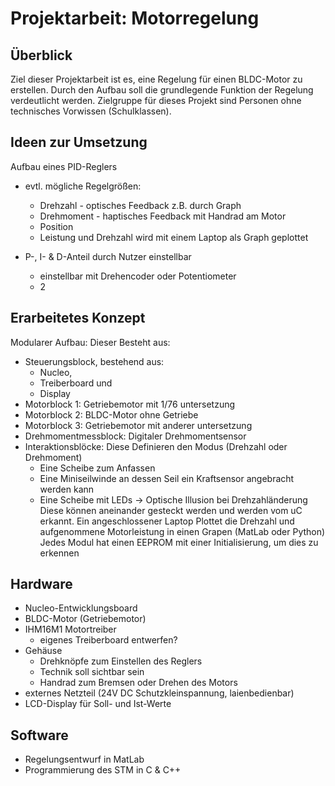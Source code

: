 # Projektarbeit: Motorregelung

## Überblick
Ziel dieser Projektarbeit ist es, eine Regelung für einen BLDC-Motor zu erstellen. Durch den Aufbau soll die grundlegende Funktion der Regelung verdeutlicht werden. Zielgruppe für dieses Projekt sind Personen ohne technisches Vorwissen (Schulklassen).
    
## Ideen zur Umsetzung
Aufbau eines PID-Reglers
- evtl. mögliche Regelgrößen:
    - Drehzahl - optisches Feedback z.B. durch Graph
    - Drehmoment - haptisches Feedback mit Handrad am Motor
    - Position
    - Leistung und Drehzahl wird mit einem Laptop als Graph geplottet
    
- P-, I- & D-Anteil durch Nutzer einstellbar
    - einstellbar mit Drehencoder oder Potentiometer
    - 2 

## Erarbeitetes Konzept 
Modularer Aufbau: Dieser Besteht aus:
- Steuerungsblock, bestehend aus:
    - Nucleo, 
    - Treiberboard und 
    - Display
- Motorblock 1: Getriebemotor mit 1/76 untersetzung 
- Motorblock 2: BLDC-Motor ohne Getriebe
- Motorblock 3: Getriebemotor mit anderer untersetzung 
- Drehmomentmessblock: Digitaler Drehmomentsensor
- Interaktionsblöcke:
    Diese Definieren den Modus (Drehzahl oder Drehmoment) 
    - Eine Scheibe zum Anfassen
    - Eine Miniseilwinde an dessen Seil ein Kraftsensor angebracht werden kann
    - Eine Scheibe mit LEDs -> Optische Illusion bei Drehzahländerung 
Diese können aneinander gesteckt werden und werden vom uC erkannt. 
Ein angeschlossener Laptop Plottet die Drehzahl und aufgenommene Motorleistung in einen Grapen (MatLab oder Python)
Jedes Modul hat einen EEPROM mit einer Initialisierung, um dies zu erkennen

            
## Hardware
- Nucleo-Entwicklungsboard
- BLDC-Motor (Getriebemotor)
- IHM16M1 Motortreiber
    - eigenes Treiberboard entwerfen?
- Gehäuse
    - Drehknöpfe zum Einstellen des Reglers
    - Technik soll sichtbar sein
    - Handrad zum Bremsen oder Drehen des Motors
- externes Netzteil (24V DC Schutzkleinspannung, laienbedienbar)
- LCD-Display für Soll- und Ist-Werte

## Software
- Regelungsentwurf in MatLab
- Programmierung des STM in C & C++
